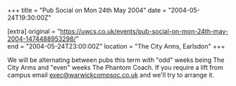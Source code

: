 +++
title = "Pub Social on Mon 24th May 2004"
date = "2004-05-24T19:30:00Z"

[extra]
original = "https://uwcs.co.uk/events/pub-social-on-mon-24th-may-2004-1474488953298/"    
end = "2004-05-24T23:00:00Z"
location = "The City Arms, Earlsdon"
+++

We will be alternating between pubs this term with "odd" weeks being The City Arms and "even" weeks The Phantom Coach. If you require a lift from campus email exec@warwickcompsoc.co.uk and we'll try to arrange it.

